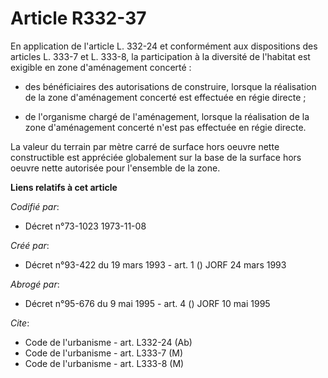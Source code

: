 # Article R332-37

En application de l'article L. 332-24 et conformément aux dispositions des articles L. 333-7 et L. 333-8, la participation à
la diversité de l'habitat est exigible en zone d'aménagement concerté :

- des bénéficiaires des autorisations de construire, lorsque la réalisation de la zone d'aménagement concerté est effectuée
en régie directe ;

- de l'organisme chargé de l'aménagement, lorsque la réalisation de la zone d'aménagement concerté n'est pas effectuée en
régie directe.

La valeur du terrain par mètre carré de surface hors oeuvre nette constructible est appréciée globalement sur la base de la
surface hors oeuvre nette autorisée pour l'ensemble de la zone.

**Liens relatifs à cet article**

_Codifié par_:

  - Décret n°73-1023 1973-11-08

_Créé par_:

  - Décret n°93-422 du 19 mars 1993 - art. 1 () JORF 24 mars 1993

_Abrogé par_:

  - Décret n°95-676 du 9 mai 1995 - art. 4 () JORF 10 mai 1995

_Cite_:

  - Code de l'urbanisme - art. L332-24 (Ab)
  - Code de l'urbanisme - art. L333-7 (M)
  - Code de l'urbanisme - art. L333-8 (M)
